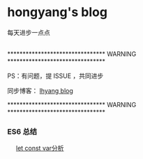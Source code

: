 # hongyang's blog
每天进步一点点

<br>
******************************** WARNING ********************************

PS：有问题，提 ISSUE ，共同进步

同步博客： <a href='https://hongyang515.github.io/'>lhyang blog</a>

******************************** WARNING ********************************

### ES6 总结
<a href='./let/let.md' style="margin-left: 20px">let const var分析</a>